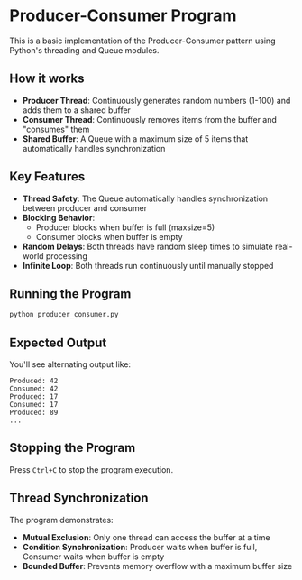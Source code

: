 # Producer-Consumer Program

This is a basic implementation of the Producer-Consumer pattern using Python's threading and Queue modules.

## How it works

- **Producer Thread**: Continuously generates random numbers (1-100) and adds them to a shared buffer
- **Consumer Thread**: Continuously removes items from the buffer and "consumes" them
- **Shared Buffer**: A Queue with a maximum size of 5 items that automatically handles synchronization

## Key Features

- **Thread Safety**: The Queue automatically handles synchronization between producer and consumer
- **Blocking Behavior**: 
  - Producer blocks when buffer is full (maxsize=5)
  - Consumer blocks when buffer is empty
- **Random Delays**: Both threads have random sleep times to simulate real-world processing
- **Infinite Loop**: Both threads run continuously until manually stopped

## Running the Program

```bash
python producer_consumer.py
```

## Expected Output

You'll see alternating output like:
```
Produced: 42
Consumed: 42
Produced: 17
Consumed: 17
Produced: 89
...
```

## Stopping the Program

Press `Ctrl+C` to stop the program execution.

## Thread Synchronization

The program demonstrates:
- **Mutual Exclusion**: Only one thread can access the buffer at a time
- **Condition Synchronization**: Producer waits when buffer is full, Consumer waits when buffer is empty
- **Bounded Buffer**: Prevents memory overflow with a maximum buffer size 